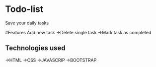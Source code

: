 # Todo-list
Save your daily tasks

#Features
 Add new task
->Delete single task
->Mark task as completed

## Technologies used
->HTML
->CSS
->JAVASCRIP
->BOOTSTRAP

